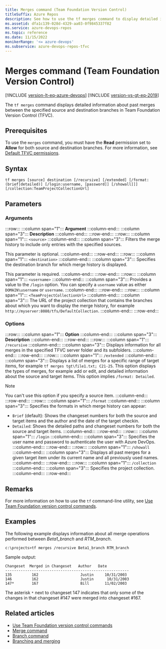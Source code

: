 ```yaml
---
title: Merges command (Team Foundation Version Control)
titleSuffix: Azure Repos
description: See how to use the tf merges command to display detailed information about past merges between specified source and destination branches.
ms.assetid: dfa1c139-028d-4329-aa03-0f9845337f82
ms.service: azure-devops-repos
ms.topic: reference
ms.date: 11/15/2022
monikerRange: '<= azure-devops'
ms.subservice: azure-devops-repos-tfvc
---
```



# Merges command (Team Foundation Version Control)

[!INCLUDE [version-lt-eq-azure-devops](../../includes/version-lt-eq-azure-devops.md)]
[!INCLUDE [version-vs-gt-eq-2019](../../includes/version-vs-gt-eq-2019.md)]

The `tf merges` command displays detailed information about past merges between the specified source and destination branches in Team Foundation Version Control (TFVC).

## Prerequisites

To use the `merges` command, you must have the **Read** permission set to **Allow** for both source and destination branches. For more information, see  [Default TFVC permissions](../../organizations/security/default-tfvc-permissions.md).

## Syntax

```
tf merges [source] destination [/recursive] [/extended] [/format:(brief|detailed)] [/login:username, [password]] [/showall]]] [/collection:TeamProjectCollectionUrl]
```

## Parameters

### Arguments

:::row:::
   :::column span="1":::
   **Argument**
   :::column-end:::
   :::column span="3":::
   **Description**
   :::column-end:::
:::row-end:::
:::row:::
   :::column span="1":::
   `<source>`
   :::column-end:::
   :::column span="3":::
   Filters the merge history to include only entries with the specified sources.

   This parameter is optional.
   :::column-end:::
:::row-end:::
:::row:::
   :::column span="1":::
   `<destination>`
   :::column-end:::
   :::column span="3":::
   Specifies the destination branch for which merge history is displayed.

   This parameter is required.
   :::column-end:::
:::row-end:::
:::row:::
   :::column span="1":::
   `<username>`
   :::column-end:::
   :::column span="3":::
   Provides a value to the `/login` option. You can specify a `username` value as either `DOMAIN\username` or `username`.
   :::column-end:::
:::row-end:::
:::row:::
   :::column span="1":::
   `<TeamProjectCollectionUrl>`
   :::column-end:::
   :::column span="3":::
   The URL of the project collection that contains the branches about which you want to display the merge history, for example `http://myserver:8080/tfs/DefaultCollection`.
   :::column-end:::
:::row-end:::

### Options

:::row:::
   :::column span="1":::
   **Option**
   :::column-end:::
   :::column span="3":::
   **Description**
   :::column-end:::
:::row-end:::
:::row:::
   :::column span="1":::
   `/recursive`
   :::column-end:::
   :::column span="3":::
   Displays information for all merges in the specified TFVC server folder and its subfolders.
   :::column-end:::
:::row-end:::
:::row:::
   :::column span="1":::
   `/extended`
   :::column-end:::
   :::column span="3":::
   Displays a list of merges for a specific range of target items, for example `tf merges tgt\file1.txt; C21-25`. This option displays the types of merges, for example add or edit, and detailed information about the source and target items. This option implies `/format: Detailed`.

   > [!Note]  
   > You can't use this option if you specify a source item. 
   :::column-end:::
:::row-end:::
:::row:::
   :::column span="1":::
   `/format`
   :::column-end:::
   :::column span="3":::
   Specifies the formats in which merge history can appear:

   - `Brief` (default): Shows the changeset numbers for both the source and target items and the author and the date of the target checkin.
   - `Detailed`: Shows the detailed paths and changeset numbers for both the source and target items.
   :::column-end:::
:::row-end:::
:::row:::
   :::column span="1":::
   `/login`
   :::column-end:::
   :::column span="3":::
   Specifies the user name and password to authenticate the user with Azure DevOps.
   :::column-end:::
:::row-end:::
:::row:::
   :::column span="1":::
   `/showall`
   :::column-end:::
   :::column span="3":::
   Displays all past merges for a given target item under its current name and all previously used names.
   :::column-end:::
:::row-end:::
:::row:::
   :::column span="1":::
   `/collection`
   :::column-end:::
   :::column span="3":::
   Specifies the project collection.
   :::column-end:::
:::row-end:::

## Remarks

For more information on how to use the `tf` command-line utility, see [Use Team Foundation version control commands](use-team-foundation-version-control-commands.md).

## Examples

The following example displays information about all merge operations performed between *Beta1_branch* and *RTM_branch*.

```
c:\projects>tf merges /recursive Beta1_branch RTM_branch
```

Sample output:

```
Changeset  Merged in Changeset   Author   Date
--------------------------------------------------------
135         162                   Justin     10/31/2003
146         162                   Justin      10/31/2003
147*        167                   Bill       11/02/2003
```

The asterisk `*` next to changeset 147 indicates that only some of the changes in that changeset #147 were merged into changeset #167.


## Related articles

- [Use Team Foundation version control commands](use-team-foundation-version-control-commands.md)  
- [Merge command](merge-command.md)  
- [Branch command](branch-command.md)  
- [Branching and merging](./branching-strategies-with-tfvc.md)